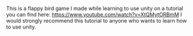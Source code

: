This is a flappy bird game I made while learning to use unity on a tutorial you can find here: https://www.youtube.com/watch?v=XtQMytORBmM 
I would strongly recommend this tutorial to anyone who wants to learn how to use unity.
